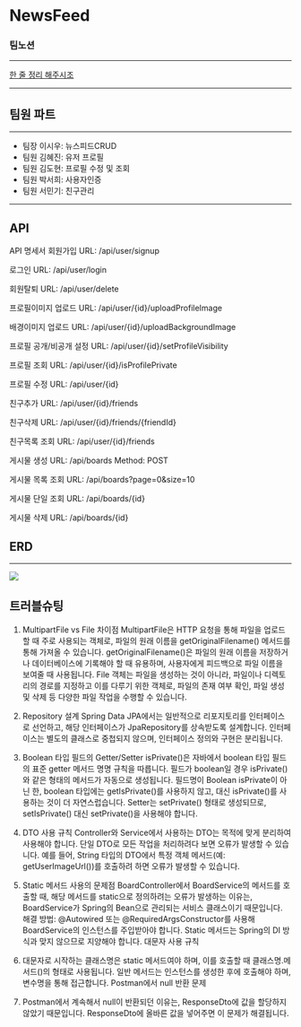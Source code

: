 # NewsFeed
### 팀노션
---
[한 줄 정리 해주시조](https://www.notion.so/teamsparta/1232dc3ef51481808460cf50e30e40d9)

---
## 팀원 파트
---
* 팀장 이시우: 뉴스피드CRUD
* 팀원 김혜진: 유저 프로필
* 팀원 김도현: 프로필 수정 및 조회
* 팀원 박서희: 사용자인증
* 팀원 서민기: 친구관리
---
## API
API 명세서
회원가입
URL: /api/user/signup

로그인
URL: /api/user/login

회원탈퇴
URL: /api/user/delete

프로필이미지 업로드
URL: /api/user/{id}/uploadProfileImage

배경이미지 업로드
URL: /api/user/{id}/uploadBackgroundImage

프로필 공개/비공개 설정
URL: /api/user/{id}/setProfileVisibility

프로필 조회
URL: /api/user/{id}/isProfilePrivate

프로필 수정
URL: /api/user/{id}

친구추가
URL: /api/user/{id}/friends

친구삭제
URL: /api/user/{id}/friends/{friendId}

친구목록 조회
URL: /api/user/{id}/friends

게시물 생성
URL: /api/boards
Method: POST

게시물 목록 조회
URL: /api/boards?page=0&size=10

게시물 단일 조회
URL: /api/boards/{id}

게시물 삭제
URL: /api/boards/{id}

## ERD
---

![](https://img1.daumcdn.net/thumb/R1280x0/?scode=mtistory2&fname=https%3A%2F%2Fblog.kakaocdn.net%2Fdn%2FbblU3h%2FbtsKhfZQ6WS%2FDS0wHcYl2hsMHsUgXNfwtK%2Fimg.png)


## 트러블슈팅

1. MultipartFile vs File 차이점
MultipartFile은 HTTP 요청을 통해 파일을 업로드할 때 주로 사용되는 객체로, 파일의 원래 이름을 getOriginalFilename() 메서드를 통해 가져올 수 있습니다.
getOriginalFilename()은 파일의 원래 이름을 저장하거나 데이터베이스에 기록해야 할 때 유용하며, 사용자에게 피드백으로 파일 이름을 보여줄 때 사용됩니다.
File 객체는 파일을 생성하는 것이 아니라, 파일이나 디렉토리의 경로를 지정하고 이를 다루기 위한 객체로, 파일의 존재 여부 확인, 파일 생성 및 삭제 등 다양한 파일 작업을 수행할 수 있습니다.

2. Repository 설계
Spring Data JPA에서는 일반적으로 리포지토리를 인터페이스로 선언하고, 해당 인터페이스가 JpaRepository를 상속받도록 설계합니다.
인터페이스는 별도의 클래스로 중첩되지 않으며, 인터페이스 정의와 구현은 분리됩니다.

3. Boolean 타입 필드의 Getter/Setter
isPrivate()은 자바에서 boolean 타입 필드의 표준 getter 메서드 명명 규칙을 따릅니다. 필드가 boolean일 경우 isPrivate()와 같은 형태의 메서드가 자동으로 생성됩니다.
필드명이 Boolean isPrivate이 아닌 한, boolean 타입에는 getIsPrivate()를 사용하지 않고, 대신 isPrivate()를 사용하는 것이 더 자연스럽습니다.
Setter는 setPrivate() 형태로 생성되므로, setIsPrivate() 대신 setPrivate()을 사용해야 합니다.

4. DTO 사용 규칙
Controller와 Service에서 사용하는 DTO는 목적에 맞게 분리하여 사용해야 합니다.
단일 DTO로 모든 작업을 처리하려다 보면 오류가 발생할 수 있습니다. 예를 들어, String 타입의 DTO에서 특정 객체 메서드(예: getUserImageUrl())를 호출하려 하면 오류가 발생할 수 있습니다.

5. Static 메서드 사용의 문제점
BoardController에서 BoardService의 메서드를 호출할 때, 해당 메서드를 static으로 정의하려는 오류가 발생하는 이유는, BoardService가 Spring의 Bean으로 관리되는 서비스 클래스이기 때문입니다.
해결 방법: @Autowired 또는 @RequiredArgsConstructor를 사용해 BoardService의 인스턴스를 주입받아야 합니다. Static 메서드는 Spring의 DI 방식과 맞지 않으므로 지양해야 합니다.
대문자 사용 규칙

6. 대문자로 시작하는 클래스명은 static 메서드여야 하며, 이를 호출할 때 클래스명.메서드()의 형태로 사용됩니다.
일반 메서드는 인스턴스를 생성한 후에 호출해야 하며, 변수명을 통해 접근합니다.
Postman에서 null 반환 문제

7. Postman에서 계속해서 null이 반환되던 이유는, ResponseDto에 값을 할당하지 않았기 때문입니다. ResponseDto에 올바른 값을 넣어주면 이 문제가 해결됩니다.
